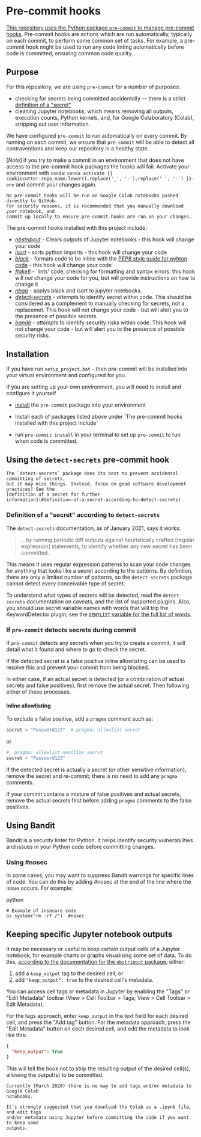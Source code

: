 # Pre-commit hooks

[This repository uses the Python package `pre-commit` to manage pre-commit
hooks][pre-commit]. Pre-commit hooks are actions which are run automatically, typically
on each commit, to perform some common set of tasks. For example, a pre-commit hook
might be used to run any code linting automatically before code is committed, ensuring
common code quality.

## Purpose

For this repository, we are using `pre-commit` for a number of purposes:

- checking for secrets being committed accidentally — there is a strict [definition of
  a "secret"](#definition-of-a-secret-according-to-detect-secrets)
- cleaning Jupyter notebooks, which means removing all outputs, execution counts,
  Python kernels, and, for Google Colaboratory (Colab), stripping out user information.

We have configured `pre-commit` to run automatically on every commit. By running on
each commit, we ensure that `pre-commit` will be able to detect all contraventions and
keep our repository in a healthy state.

[*Note*] if you try to make a commit in an environment that does not have access to the pre-commit hook packages the hooks will fail.
 Activate your environment with `conda`: `conda activate {{ cookiecutter.repo_name.lower().replace('_', '-').replace(' ', '-') }}-env` and commit your changes again.


```{note} Pre-commit hooks and Google Colab
No pre-commit hooks will be run on Google Colab notebooks pushed directly to GitHub.
For security reasons, it is recommended that you manually download your notebook, and
commit up locally to ensure pre-commit hooks are run on your changes.
```


The pre-commit hooks installed with this project include:

* [*nbstripout*][nbstripout] - Clears outputs of Jupyter notebooks - this hook will change your code
* [*isort*][isort] - sorts python imports - this hook will change your code
* [*black*][black] - formats code to be inline with the [PEP8 style guide for pyhton code](https://peps.python.org/pep-0008/) - this hook will change your code
* [*flake8*][flake8] - 'lints' code, checking for formatting and syntax errors. this hook will *not* change your code for you, but will provide instructions on how to change it
* [*nbqa*][nbqa] - applys black and isort to jupyter notebooks. 
* [*detect-secrets*][detect-secrets] - *attempts* to identify secret within code. This should be considered as a complement to manually checking for secrets, not a replacemet. This hook will not change your code - but will alert you to the presence of  possible secrets.
* [*bandit*][bandit] -  *attempts* to identify security risks within code. This hook will not change your code - but will alert you to the presence of possible security risks.

## Installation

If you have run `setup_project.bat` - then pre-commit will be installed into your virtual environment and configured for you.

If you are setting up your own environment, you will need to install and configure it yourself

- [install][pre-commit-install] the `pre-commit` package into your environment

- Install each of packages listed above under 'The pre-commit hooks installed with this project include'

- run `pre-commit install` in your terminal to set up `pre-commit` to run when code is
  committed.

## Using the `detect-secrets` pre-commit hook

```{note} Secret detection limitations
The `detect-secrets` package does its best to prevent accidental committing of secrets,
but it may miss things. Instead, focus on good software development practices! See the
[definition of a secret for further
information](#definition-of-a-secret-according-to-detect-secrets).
```

### Definition of a "secret" according to `detect-secrets`

The `detect-secrets` documentation, as of January 2021, says it works:

> ...by running periodic diff outputs against heuristically crafted \[regular
> expression\] statements, to identify whether any new secret has been committed.

This means it uses regular expression patterns to scan your code changes for anything
that looks like a secret according to the patterns. By definition, there are only a
limited number of patterns, so the `detect-secrets` package cannot detect every
conceivable type of secret.

To understand what types of secrets will be detected, read the `detect-secrets`
documentation on caveats, and the list of supported plugins. Also, you should use
secret variable names with words that will trip the KeywordDetector plugin; see the
[`DENYLIST` variable for the full list of words][detect-secrets-keyword-detector].

### If `pre-commit` detects secrets during commit

If `pre-commit` detects any secrets when you try to create a commit, it will detail
what it found and where to go to check the secret.

If the detected secret is a false positive inline allowlisting can be used to resolve this
and prevent your commit from being blocked.

In either case, if an actual secret is detected (or a combination of actual secrets and
false positives), first remove the actual secret. Then following either of these
processes.  

#### Inline allowlisting

To exclude a false positive, add a `pragma` comment such as:

```python
secret = "Password123"  # pragma: allowlist secret
```

or

```python
#  pragma: allowlist nextline secret
secret = "Password123"
```

If the detected secret is actually a secret (or other sensitive information), remove
the secret and re-commit; there is no need to add any `pragma` comments.

If your commit contains a mixture of false positives and actual secrets, remove the
actual secrets first before adding `pragma` comments to the false positives.

## Using Bandit

Bandit is a security linter for Python.
 It helps identify security vulnerabilities and issues in your Python code before committing changes.

### Using #nosec
In some cases, you may want to suppress Bandit warnings for specific lines of code. 
You can do this by adding #nosec at the end of the line where the issue occurs. For example:

python
```
# Example of insecure code
os.system("rm -rf /")  #nosec
```
## Keeping specific Jupyter notebook outputs

It may be necessary or useful to keep certain output cells of a Jupyter notebook, for
example charts or graphs visualising some set of data. To do this, [according to the
documentation for the `nbstripout` package][nbstripout], either:

1. add a `keep_output` tag to the desired cell; or
2. add `"keep_output": true` to the desired cell's metadata.

You can access cell tags or metadata in Jupyter by enabling the "Tags" or
"Edit Metadata" toolbar (View > Cell Toolbar > Tags; View > Cell Toolbar >
Edit Metadata).

For the tags approach, enter `keep_output` in the text field for each desired cell, and
press the "Add tag" button. For the metadata approach, press the "Edit Metadata" button
on each desired cell, and edit the metadata to look like this:

```json
{
  "keep_output": true
}
```

This will tell the hook not to strip the resulting output of the desired cell(s),
allowing the output(s) to be committed.

```{note} Tags and metadata on Google Colab
Currently (March 2020) there is no way to add tags and/or metadata to Google Colab
notebooks.

It's strongly suggested that you download the Colab as a .ipynb file, and edit tags
and/or metadata using Jupyter before committing the code if you want to keep some
outputs.
```

[detect-secrets]: https://github.com/Yelp/detect-secrets
[detect-secrets-plugins]: https://github.com/Yelp/detect-secrets#currently-supported-plugins
[detect-secrets-keyword-detector]: https://github.com/Yelp/detect-secrets/blob/c59553fab7f657320cc998887e6c23a0c0794a2b/detect_secrets/plugins/keyword.py#L43
[nbstripout]: https://github.com/kynan/nbstripout
[isort]: https://github.com/pycqa/isort/
[black]: https://github.com/psf/black
[nbqa]: https://github.com/nbQA-dev/nbQA
[flake8]: https://github.com/PyCQA/flake8
[bandit]: https://github.com/PyCQA/bandit
[pre-commit]: https://pre-commit.com/
[pre-commit-install]: https://pre-commit.com/#install
